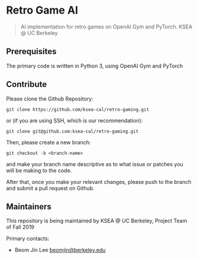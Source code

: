 # Retro Game AI
> AI implementation for retro games on OpenAI Gym and PyTorch. KSEA @ UC Berkeley

## Prerequisites
The primary code is written in Python 3, using OpenAI Gym and PyTorch

## Contribute
Please clone the Github Repository: 
```
git clone https://github.com/ksea-cal/retro-gaming.git
```

or (if you are using SSH, which is our recommendation):
```
git clone git@github.com:ksea-cal/retro-gaming.git
```

Then, please create a new branch: 
```
git checkout -b <branch-name>
``` 

and make your branch name descriptive as to what issue or patches you will be making to the code. 

After that, once you make your relevant changes, please push to the branch and submit a pull request on Github. 

## Maintainers
This repository is being maintained by KSEA @ UC Berkeley, Project Team of Fall 2019

Primary contacts: 
- Beom Jin Lee <beomjin@berkeley.edu>
